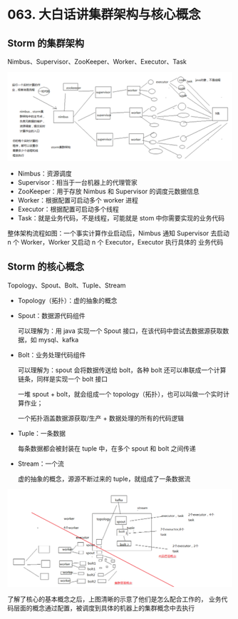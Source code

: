 # 063. 大白话讲集群架构与核心概念

## Storm 的集群架构
Nimbus、Supervisor、ZooKeeper、Worker、Executor、Task

![](assets/markdown-img-paste-20190515221726781.png)

- Nimbus：资源调度
- Supervisor：相当于一台机器上的代理管家
- ZooKeeper：用于存放 Nimbus 和 Supervisor 的调度元数据信息
- Worker：根据配置可启动多个 worker 进程
- Executor：根据配置可启动多个线程
- Task：就是业务代码，不是线程，可能就是 stom 中你需要实现的业务代码

整体架构流程如图：一个事实计算作业启动后，Nimbus 通知 Supervisor 去启动 n 个 Worker，Worker 又启动 n 个 Executor，Executor 执行具体的 业务代码

## Storm 的核心概念

Topology、Spout、Bolt、Tuple、Stream

- Topology（拓扑）：虚的抽象的概念
- Spout：数据源代码组件

    可以理解为：用 java 实现一个 Spout 接口，在该代码中尝试去数据源获取数据，如 mysql、kafka
- Bolt：业务处理代码组件

    可以理解为：spout 会将数据传送给 bolt，各种 bolt 还可以串联成一个计算链条，同样是实现一个 bolt 接口

    一堆 spout + bolt，就会组成一个 topology（拓扑），也可以叫做一个实时计算作业；

    一个拓扑涵盖数据源获取/生产 + 数据处理的所有的代码逻辑
- Tuple：一条数据

    每条数据都会被封装在 tuple 中，在多个 spout 和 bolt 之间传递
- Stream：一个流

    虚的抽象的概念，源源不断过来的 tuple，就组成了一条数据流

![](./assets/markdown-img-paste-20190515224400692.png)

了解了核心的基本概念之后，上图清晰的示意了他们是怎么配合工作的，
业务代码层面的概念通过配置，被调度到具体的机器上的集群概念中去执行


<iframe  height="500px" width="100%" frameborder=0 allowfullscreen="true" :src="$withBase('/ads.html')"></iframe>